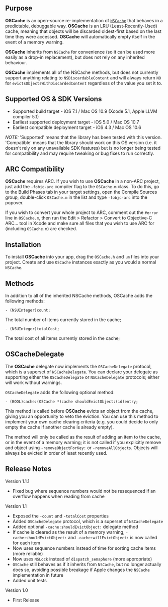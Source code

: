 Purpose
--------------

**OSCache** is an open-source re-implementation of [`NSCache`](https://developer.apple.com/library/mac/documentation/cocoa/reference/NSCache_Class/Reference/Reference.html) that behaves in a predictable, debuggable way. **OSCache** is an LRU (Least-Recently-Used) cache, meaning that objects will be discarded oldest-first based on the last time they were accessed. **OSCache** will automatically empty itself in the event of a memory warning.

**OSCache** inherits from `NSCache` for convenience (so it can be used more easily as a drop-in replacement), but does not rely on any inherited behaviour.

**OSCache** implements all of the NSCache methods, but does not currently support anything relating to `NSDiscardableContent` and will always return `NO` for `evictsObjectsWithDiscardedContent` regardless of the value you set it to.


Supported OS & SDK Versions
-----------------------------

* Supported build target - iOS 7.1 / Mac OS 10.9 (Xcode 5.1, Apple LLVM compiler 5.1)
* Earliest supported deployment target - iOS 5.0 / Mac OS 10.7
* Earliest compatible deployment target - iOS 4.3 / Mac OS 10.6

*NOTE:* 'Supported' means that the library has been tested with this version. 'Compatible' means that the library should work on this OS version (i.e. it doesn't rely on any unavailable SDK features) but is no longer being tested for compatibility and may require tweaking or bug fixes to run correctly.


ARC Compatibility
------------------

**OSCache** requires ARC. If you wish to use **OSCache** in a non-ARC project, just add the `-fobjc-arc` compiler flag to the `OSCache.m` class. To do this, go to the Build Phases tab in your target settings, open the Compile Sources group, double-click `OSCache.m` in the list and type `-fobjc-arc` into the popover.

If you wish to convert your whole project to ARC, comment out the `#error` line in `OSCache.m`, then run the Edit > Refactor > Convert to Objective-C ARC... tool in Xcode and make sure all files that you wish to use ARC for (including `OSCache.m`) are checked.


Installation
--------------

To install **OSCache** into your app, drag the `OSCache.h` and `.m` files into your project. Create and use `OSCache` instances exactly as you would a normal `NSCache`.


Methods
----------

In addition to all of the inherited NSCache methods, OSCache adds the following methods:

    - (NSUInteger)count;
    
The total number of items currently stored in the cache;
    
    - (NSUInteger)totalCost;

The total cost of all items currently stored in the cache;


OSCacheDelegate
--------------

The **OSCache** delegate now implements the `OSCacheDelegate` protocol, which is a superset of `NSCacheDelegate`. You can declare your delegate as supporting either the `OSCacheDelegate` or `NSCacheDelegate` protocols; either will work without warnings.
 
`OSCacheDelegate` adds the following optional method:

    - (BOOL)cache:(OSCache *)cache shouldEvictObject:(id)entry;

This method is called before **OSCache** evicts an object from the cache, giving you an opportunity to veto the eviction. You can use this method to implement your own cache clearing criteria (e.g. you could decide to only empty the cache if another cache is already empty).

The method will only be called as the result of adding an item to the cache, or in the event of a memory warning; it is not called if you explicitly remove and object using `-removeObjectForKey:` or `-removeAllObjects`. Objects will always be evicted in order of least recently used.


Release Notes
---------------

Version 1.1.1

- Fixed bug where sequence numbers would not be resequenced if an overflow happens when reading from cache

Version 1.1

- Exposed the `-count` and `-totalCost` properties
- Added `OSCacheDelegate` protocol, which is a superset of `NSCacheDelegate`
- Added optional `-cache:shouldEvictObject:` delegate method
- If cache is cleared as the result of a memory warning, `-cache:shouldEvictObject:` and `-cache:willEvictObject:` is now called for each item
- Now uses sequence numbers instead of time for sorting cache items (more reliable)
- Now uses `NSLock` instead of `dispatch_semaphore` (more appropriate)
- `OSCache` still behaves as if it inherits from `NSCache`, but no longer actually does so, avoiding possible breakage if Apple changes the `NSCache` implementation in future
- Added unit tests

Version 1.0

- First Release

